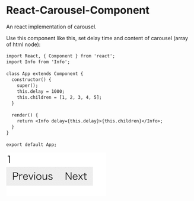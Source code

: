 # React-Carousel-Component

An react implementation of carousel.

Use this component like this, set delay time and content of carousel (array of html node):
```
import React, { Component } from 'react';
import Info from 'Info';

class App extends Component {
  constructor() {
    super();
    this.delay = 1000;
    this.children = [1, 2, 3, 4, 5];
  }

  render() {
    return <Info delay={this.delay}>{this.children}</Info>;
  }
}

export default App;
```
![](https://github.com/Jacob12138xieyuan/React-Carousel-Component/blob/main/demo.gif)
